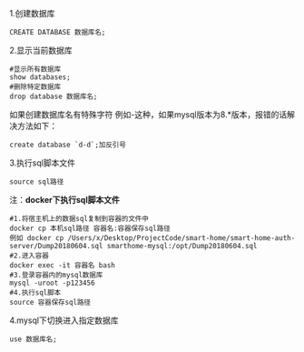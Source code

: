 1.创建数据库

```
CREATE DATABASE 数据库名;
```

2.显示当前数据库

```
#显示所有数据库
show databases;
#删除特定数据库
drop database 数据库名;
```

如果创建数据库名有特殊字符  例如-这种，如果mysql版本为8.*版本，报错的话解决方法如下：

```
create database `d-d`;加反引号
```

3.执行sql脚本文件

```
source sql路径
```

注：**docker下执行sql脚本文件**

```
#1.将宿主机上的数据sql复制到容器的文件中
docker cp 本机sql路径 容器名:容器保存sql路径
例如 docker cp /Users/x/Desktop/ProjectCode/smart-home/smart-home-auth-server/Dump20180604.sql smarthome-mysql:/opt/Dump20180604.sql
#2.进入容器
docker exec -it 容器名 bash
#3.登录容器内的mysql数据库
mysql -uroot -p123456
#4.执行sql脚本
source 容器保存sql路径
```

4.mysql下切换进入指定数据库

```
use 数据库名;
```


